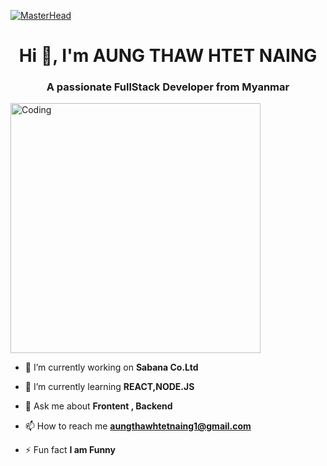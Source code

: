 [![MasterHead](https://developers.giphy.com/branch/master/static/api-512d36c09662682717108a38bbb5c57d.gif)](https://rishavchanda.io)
<h1 align="center">Hi 👋, I'm AUNG THAW HTET NAING</h1>
<h3 align="center">A passionate FullStack Developer from Myanmar</h3>
<img align="center" alt="Coding" width="400" src="https://cdn.dribbble.com/users/1162077/screenshots/3848914/programmer.gif">



- 🔭 I’m currently working on **Sabana Co.Ltd**

- 🌱 I’m currently learning **REACT,NODE.JS**

- 💬 Ask me about **Frontent , Backend**

- 📫 How to reach me **aungthawhtetnaing1@gmail.com**

- ⚡ Fun fact **I am Funny**




